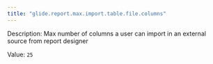 ```yaml
---
title: "glide.report.max.import.table.file.columns"
---
```


Description: Max number of columns a user can import in an external source from report designer

Value: `25`